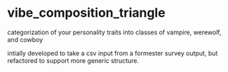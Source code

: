 # vibe_composition_triangle
categorization of your personality traits into classes of vampire, werewolf, and cowboy

intially developed to take a csv input from a formester survey output, but refactored to support more generic structure. 
